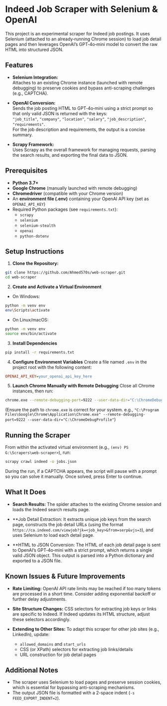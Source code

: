 # Indeed Job Scraper with Selenium & OpenAI

This project is an experimental scraper for Indeed job postings. It uses Selenium (attached to an already‐running Chrome session) to load job detail pages and then leverages OpenAI’s GPT‑4o‑mini model to convert the raw HTML into structured JSON.

## Features

- **Selenium Integration:**  
  Attaches to an existing Chrome instance (launched with remote debugging) to preserve cookies and bypass anti-scraping challenges (e.g., CAPTCHA).

- **OpenAI Conversion:**  
  Sends the job posting HTML to GPT‑4o‑mini using a strict prompt so that only valid JSON is returned with the keys:  
  `"job_title"`, `"company"`, `"location"`, `"salary"`, `"job_description"`, `"requirements"`.  
  For the job description and requirements, the output is a concise summary.

- **Scrapy Framework:**  
  Uses Scrapy as the overall framework for managing requests, parsing the search results, and exporting the final data to JSON.

## Prerequisites

- **Python 3.7+**
- **Google Chrome** (manually launched with remote debugging)
- **Chromedriver** (compatible with your Chrome version)
- An **environment file (.env)** containing your OpenAI API key (set as `OPENAI_API_KEY`)
- Required Python packages (see `requirements.txt`):
  - `scrapy`
  - `selenium`
  - `selenium-stealth`
  - `openai`
  - `python-dotenv`

## Setup Instructions

1. **Clone the Repository:**
```bash
git clone https://github.com/Ahmed570s/web-scraper.git
cd web-scraper
```

2. **Create and Activate a Virtual Environment**
- On Windows:
```bash
python -m venv env
env\Scripts\activate
```
- On Linux/macOS:
```bash
python -m venv env
source env/bin/activate
```

3. **Install Dependencies**
```bash
pip install -r requirements.txt
```

4. **Configure Environment Variables**
    Create a file named `.env` in the project root with the following content:
```ini
OPENAI_API_KEY=your_openai_api_key_here
```

5. **Launch Chrome Manually with Remote Debugging**
    Close all Chrome instances, then run:
```bash
chrome.exe --remote-debugging-port=9222 --user-data-dir="C:\ChromeDebugProfile"
```
(Ensure the path to `chrome.exe` is correct for your system. e.g., `"C:\Program Files\Google\Chrome\Application\Chrome.exe" --remote-debugging-port=9222 --user-data-dir="C:\ChromeDebugProfile"`)

## Running the Scraper

From within the activated virtual environment (e.g., `(env) PS G:\Scrapers\web-scraper>`), run:

```bash
scrapy crawl indeed -o jobs.json
```
During the run, if a CAPTCHA appears, the script will pause with a prompt so you can solve it manually. Once solved, press Enter to continue.

## What It Does

- **Search Results:**
    The spider attaches to the existing Chrome session and loads the Indeed search results page.

- **Job Detail Extraction:
It extracts unique job keys from the search page, constructs the job detail URLs (using the format `https://ca.indeed.com/viewjob?jk=<job_key>&from=serp&vjs=3`), and uses Selenium to load each detail page.

- **HTML to JSON Conversion:
The HTML of each job detail page is sent to OpenAI’s GPT‑4o‑mini with a strict prompt, which returns a single valid JSON object. This output is parsed into a Python dictionary and exported to a JSON file.

## Known Issues & Future Improvements

- **Rate Limiting:**
    OpenAI API rate limits may be reached if too many tokens are processed in a short time. Consider adding exponential backoff or further delay adjustments.

- **Site Structure Changes:**
    CSS selectors for extracting job keys or links are specific to Indeed. If Indeed updates its HTML structure, adjust these selectors accordingly.

- **Extending to Other Sites:**
    To adapt this scraper for other job sites (e.g., LinkedIn), update:
    - `allowed_domains` and `start_urls`
    - CSS (or XPath) selectors for extracting job links/details
    - URL construction for job detail pages

## Additional Notes

- The scraper uses Selenium to load pages and preserve session cookies, which is essential for bypassing anti-scraping mechanisms.
- The output JSON file is formatted with a 2-space indent (`-s FEED_EXPORT_INDENT=2`).

